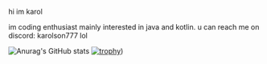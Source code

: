 
hi im karol

im coding enthusiast mainly interested in java and kotlin.
u can reach me on discord: karolson777
lol

![Anurag's GitHub stats](https://github-readme-stats.vercel.app/api?username=15godzina&show_icons=true&theme=dracula)
[![trophy](https://github-profile-trophy.vercel.app/?username=15godzina&theme=dracula)](https://github.com/ryo-ma/github-profile-trophy))
